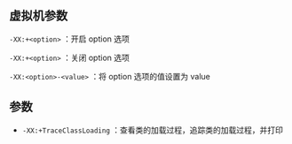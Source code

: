 ## 虚拟机参数

`-XX:+<option>` ：开启 option 选项

`-XX:+<option>` ：关闭 option 选项

`-XX:<option>-<value>` ：将 option 选项的值设置为 value

## 参数

- `-XX:+TraceClassLoading` ：查看类的加载过程，追踪类的加载过程，并打印

